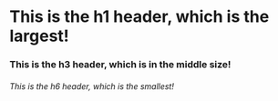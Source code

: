 # This is the h1 header, which is the largest!
### This is the h3 header, which is in the middle size!
###### This is the h6 header, which is the smallest!
